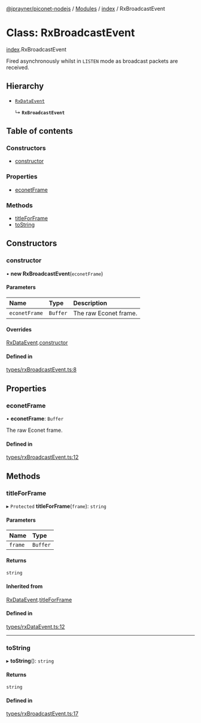 [@jprayner/piconet-nodejs](../README.md) / [Modules](../modules.md) / [index](../modules/index.md) / RxBroadcastEvent

# Class: RxBroadcastEvent

[index](../modules/index.md).RxBroadcastEvent

Fired asynchronously whilst in `LISTEN` mode as broadcast packets are received.

## Hierarchy

- [`RxDataEvent`](index.RxDataEvent.md)

  ↳ **`RxBroadcastEvent`**

## Table of contents

### Constructors

- [constructor](index.RxBroadcastEvent.md#constructor)

### Properties

- [econetFrame](index.RxBroadcastEvent.md#econetframe)

### Methods

- [titleForFrame](index.RxBroadcastEvent.md#titleforframe)
- [toString](index.RxBroadcastEvent.md#tostring)

## Constructors

### constructor

• **new RxBroadcastEvent**(`econetFrame`)

#### Parameters

| Name | Type | Description |
| :------ | :------ | :------ |
| `econetFrame` | `Buffer` | The raw Econet frame. |

#### Overrides

[RxDataEvent](index.RxDataEvent.md).[constructor](index.RxDataEvent.md#constructor)

#### Defined in

[types/rxBroadcastEvent.ts:8](https://github.com/jprayner/piconet/blob/55ff188/driver/nodejs/src/types/rxBroadcastEvent.ts#L8)

## Properties

### econetFrame

• **econetFrame**: `Buffer`

The raw Econet frame.

#### Defined in

[types/rxBroadcastEvent.ts:12](https://github.com/jprayner/piconet/blob/55ff188/driver/nodejs/src/types/rxBroadcastEvent.ts#L12)

## Methods

### titleForFrame

▸ `Protected` **titleForFrame**(`frame`): `string`

#### Parameters

| Name | Type |
| :------ | :------ |
| `frame` | `Buffer` |

#### Returns

`string`

#### Inherited from

[RxDataEvent](index.RxDataEvent.md).[titleForFrame](index.RxDataEvent.md#titleforframe)

#### Defined in

[types/rxDataEvent.ts:12](https://github.com/jprayner/piconet/blob/55ff188/driver/nodejs/src/types/rxDataEvent.ts#L12)

___

### toString

▸ **toString**(): `string`

#### Returns

`string`

#### Defined in

[types/rxBroadcastEvent.ts:17](https://github.com/jprayner/piconet/blob/55ff188/driver/nodejs/src/types/rxBroadcastEvent.ts#L17)
